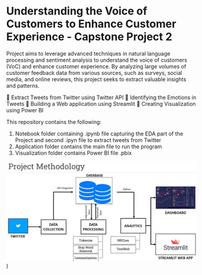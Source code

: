 # Understanding the Voice of Customers to Enhance Customer Experience - Capstone Project 2


Project aims to leverage advanced techniques in natural language processing and sentiment analysis to understand the voice of customers (VoC) and enhance customer experience.
By analyzing large volumes of customer feedback data from various sources, such as surveys, social media, and online reviews, this project seeks to extract valuable insights and patterns.

	Extract Tweets from Twitter using Twitter API
	Identifying the Emotions in Tweets
	Building a Web application using Streamlit
	Creating Visualization  using Power BI 


This repository contains the following:

  1. Notebook folder containing .ipynb file capturing the EDA part of the Project and second .ipyn file to extract tweets from Twitter
  2. Application folder contains the main file to run the program
  3.  Visualization folder contains Power BI file .pbix
  
![Project Methodology](https://github.com/Muzammil24/Capstoner_Project_2/blob/main/Project_Methodology.JPG))
